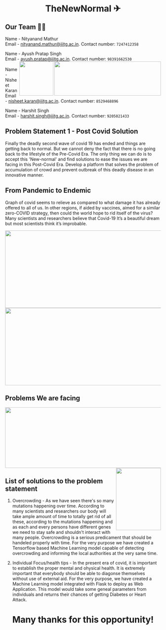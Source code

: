 #                                                                  <p align=center> TheNewNormal ✈︎ <br />

 



## Our Team 🧑‍💻<br />   
Name - Nityanand Mathur  <br />
Email - nityanand.mathur@iiitg.ac.in. Contact number: `7247412358`    
  
Name - Ayush Pratap Singh  <br />
Email - ayush.pratap@iiitg.ac.in.  Contact number: `98391662530` <br />
      <img align="right" width="345.5" height="110" src="https://github.com/nisheetkaran/B16_Wonders/blob/main/FilesForReadme/Version-B.png">
      <img align="right" width="110" height="110" src="https://github.com/nisheetkaran/B16_Wonders/blob/main/FilesForReadme/iste.png"> <br />
Name - Nisheet Karan <br />
Email - nisheet.karan@iiitg.ac.in.  Contact number: `8529468896` <br />
  
Name - Harshit Singh <br />
Email - harshit.singh@iiitg.ac.in.  Contact number: `9205021433` <br />


## Problem Statement 1 - Post Covid Solution

Finally the deadly second wave of covid 19 has ended and things are getting back to normal. But we cannot deny the fact that there is no going back to the lifestyle of the Pre-Covid Era. The only thing we can do is to accept this 'New-normal' and find solutions to ease the issues we are facing in this Post-Covid Era. Develop a platform that solves the problem of accumulation of crowd and prevent outbreak of this deadly disease in an innovative manner.

## From Pandemic to Endemic
 
Graph of covid seems to relieve as compared to what damage it has already offered to all of us. 
In other regions, if aided by vaccines, aimed for a similar zero-COVID strategy, then could the world hope to rid itself of the virus?
Many scientists and researchers believe that Covid-19 It’s a beautiful dream but most scientists think it’s improbable.
 
<img align="centre" width="616" height="250" src="https://github.com/nityanandmathur/B16_Wonders/blob/main/FilesForReadme/ActiveCases.png">
<img align="centre" width="616" height="250" src="https://github.com/nityanandmathur/B16_Wonders/blob/main/FilesForReadme/Recovered.png"> <br />
 
 

 
 
  ## Problems We are facing 
  <img align="centre" width="752.8" height="196" src="https://github.com/nityanandmathur/B16_Wonders/blob/main/FilesForReadme/News%201.png">  <img align="right" width="145" height="201" src="https://github.com/nityanandmathur/B16_Wonders/blob/main/FilesForReadme/clipart233452.png">


 
## List of solutions to the problem statement
1) Overcrowding - As we have seen there's so many mutations happening over time. According to many scientists and researchers our body will take ample amount of time to totally get rid of all these, according to the mutations happening and as each and every persons have different genes we need to stay safe and shouldn't interact with many people. Overcrowding is a serious predicament that should be handeled properly with time. For the very purpose we have created a Tensorflow based Machine Learning model capable of detecting overcrowding and informing the local authorities at the very same time.

2) Individual Focus/health tips  - In the present era of covid, it is important to establish the proper mental and ohysical health. It is extremely important that everybody should be able to diagonse themselves without use of external aid. For the very purpose, we have created a Machine Learning model integrated with Flask to deploy as Web Application. This model would take some geneal parameters from individuals and returns their chances of getting Diabetes or Heart Attack.

<div align="center">
<h1>   Many thanks for this opportunity!  
 </h1>    
